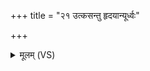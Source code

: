 +++
title = "२१ उत्कसन्तु हृदयान्यूर्ध्वः"

+++
<details><summary>मूलम् (VS)</summary>

उत्क॑सन्तु॒ हृद॑यान्यू॒र्ध्वः प्रा॒ण उदी॑षतु।  
शौ॑ष्का॒स्यमनु॑ वर्तताम॒मित्रा॒न्मोत मि॒त्रिणः॑ ॥
</details>